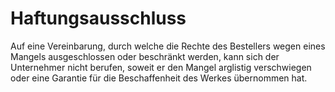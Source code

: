 # Haftungsausschluss

Auf eine Vereinbarung, durch welche die Rechte des Bestellers wegen eines Mangels ausgeschlossen oder beschränkt werden, kann sich der Unternehmer nicht berufen, soweit er den Mangel arglistig verschwiegen oder eine Garantie für die Beschaffenheit des Werkes übernommen hat.